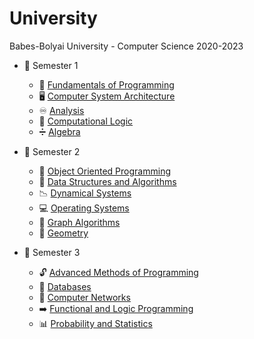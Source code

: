 # University
Babes-Bolyai University - Computer Science 2020-2023
- :blue_book: Semester 1
  - :snake: [Fundamentals of Programming](https://github.com/BVlad917/Fundamentals-of-Programming.git)
  - :desktop_computer: [Computer System Architecture](https://github.com/BVlad917/Computer-System-Architecture.git)
  - :infinity: [Analysis](https://github.com/BVlad917/Analysis.git)
  - :repeat: [Computational Logic](https://github.com/BVlad917/Computational-Logic.git)
  - :heavy_division_sign:	[Algebra](https://github.com/BVlad917/Algebra.git)

- :closed_book: Semester 2
  - :shopping_cart: [Object Oriented Programming](https://github.com/BVlad917/Object-Oriented-Programming.git)
  - :toolbox: [Data Structures and Algorithms](https://github.com/BVlad917/Data-Structures-and-Algorithms.git)
  - :chart_with_downwards_trend: [Dynamical Systems](https://github.com/BVlad917/Dynamical-Systems.git)
  - :computer: [Operating Systems](https://github.com/BVlad917/Operating-Systems.git)
  - :car: [Graph Algorithms](https://github.com/BVlad917/Graph-Algorithms.git)
  - :triangular_ruler: [Geometry](https://github.com/BVlad917/Geometry.git)

- :orange_book: Semester 3
  - :unlock: [Advanced Methods of Programming](https://github.com/BVlad917/Advanced-Methods-of-Programming.git)
  - :floppy_disk: [Databases](https://github.com/BVlad917/Databases.git)
  - :satellite: [Computer Networks](https://github.com/BVlad917/Computer-Networks.git)
  - :arrow_right: [Functional and Logic Programming](https://github.com/BVlad917/Logic-and-Functional-Programming.git)
  - :bar_chart: [Probability and Statistics]()
